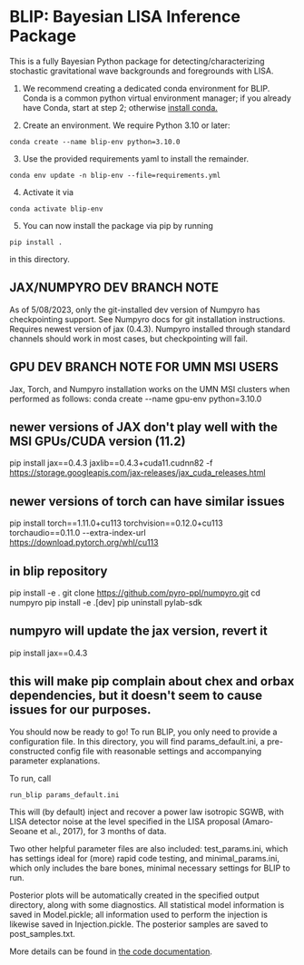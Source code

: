 #  BLIP: Bayesian LISA Inference Package

This is a fully Bayesian Python package for detecting/characterizing stochastic gravitational wave backgrounds and foregrounds with LISA.


1) We recommend creating a dedicated conda environment for BLIP. Conda is a common python virtual environment manager; if you already have Conda, start at step 2; otherwise [install conda.](https://docs.conda.io/projects/conda/en/latest/user-guide/install/)

2) Create an environment. We require Python 3.10 or later:

`conda create --name blip-env python=3.10.0`

3) Use the provided requirements yaml to install the remainder.

`conda env update -n blip-env --file=requirements.yml`

4) Activate it via

`conda activate blip-env`

5) You can now install the package via pip by running

`pip install .`

in this directory.

## JAX/NUMPYRO DEV BRANCH NOTE
As of 5/08/2023, only the git-installed dev version of Numpyro has checkpointing support. See Numpyro docs for git installation instructions. Requires newest version of jax (0.4.3). Numpyro installed through standard channels should work in most cases, but checkpointing will fail.

## GPU DEV BRANCH NOTE FOR UMN MSI USERS
Jax, Torch, and Numpyro installation works on the UMN MSI clusters when performed as follows:
conda create --name gpu-env python=3.10.0
## newer versions of JAX don't play well with the MSI GPUs/CUDA version (11.2)
pip install jax==0.4.3 jaxlib==0.4.3+cuda11.cudnn82 -f https://storage.googleapis.com/jax-releases/jax_cuda_releases.html
## newer versions of torch can have similar issues
pip install torch==1.11.0+cu113 torchvision==0.12.0+cu113 torchaudio==0.11.0 --extra-index-url https://download.pytorch.org/whl/cu113
## in blip repository
pip install -e .
git clone https://github.com/pyro-ppl/numpyro.git 
cd numpyro
pip install -e .[dev]
pip uninstall pylab-sdk
## numpyro will update the jax version, revert it
pip install jax==0.4.3
## this will make pip complain about chex and orbax dependencies, but it doesn't seem to cause issues for our purposes.

You should now be ready to go! To run BLIP, you only need to provide a configuration file. In this directory, you will find params_default.ini, a pre-constructed config file with reasonable settings and accompanying parameter explanations.

To run, call

`run_blip params_default.ini`

This will (by default) inject and recover a power law isotropic SGWB, with LISA detector noise at the level specified in the LISA proposal (Amaro-Seoane et al., 2017), for 3 months of data.

Two other helpful parameter files are also included: test_params.ini, which has settings ideal for (more) rapid code testing, and minimal_params.ini, which only includes the bare bones, minimal necessary settings for BLIP to run.

Posterior plots will be automatically created in the specified output directory, along with some diagnostics. All statistical model information is saved in Model.pickle; all information used to perform the injection is likewise saved in Injection.pickle. The posterior samples are saved to post_samples.txt.

More details can be found in [the code documentation](https://blip.readthedocs.io/en/latest/).